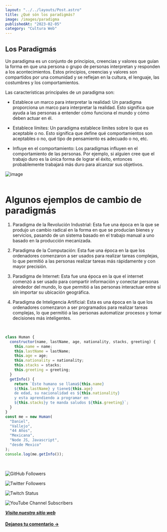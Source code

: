 ```yaml
---
layout: "../../layouts/Post.astro"
title: ¿Qué són los paradigmás?
image: /images/paradigma
publishedAt: "2023-02-05"
category: "Cultura Web"
---
```


## Los Paradigmás

Un paradigma es un conjunto de principios, creencias y valores que guían la forma en que una persona o grupo de personas interpretan y responden a los acontecimientos. Estos principios, creencias y valores son compartidos por una comunidad y se reflejan en la cultura, el lenguaje, las costumbres y los comportamientos.

Las características principales de un paradigma son:

- Establece un marco para interpretar la realidad: Un paradigma proporciona un marco para interpretar la realidad. Esto significa que ayuda a las personas a entender cómo funciona el mundo y cómo deben actuar en él.

- Establece límites: Un paradigma establece límites sobre lo que es aceptable o no. Esto significa que define qué comportamientos son aceptables o no, qué tipo de pensamiento es adecuado o no, etc.

- Influye en el comportamiento: Los paradigmas influyen en el comportamiento de las personas. Por ejemplo, si alguien cree que el trabajo duro es la única forma de lograr el éxito, entonces probablemente trabajará más duro para alcanzar sus objetivos.

![image](https://c4.wallpaperflare.com/wallpaper/204/67/597/technics-design-technology-wallpaper-preview.jpg)
<br>
<br>

# Algunos ejemplos de cambio de paradigmás

1. Paradigma de la Revolución Industrial: Esta fue una época en la que se produjo un cambio radical en la forma en que se producían bienes y servicios, pasando de un sistema basado en el trabajo manual a uno basado en la producción mecanizada.

2. Paradigma de la Computación: Esta fue una época en la que los ordenadores comenzaron a ser usados para realizar tareas complejas, lo que permitió a las personas realizar tareas más rápidamente y con mayor precisión.

3. Paradigma de Internet: Esta fue una época en la que el internet comenzó a ser usado para compartir información y conectar personas alrededor del mundo, lo que permitió a las personas interactuar entre sí sin importar su ubicación geográfica.

4. Paradigma de Inteligencia Artificial: Esta es una época en la que los ordenadores comenzaron a ser programados para realizar tareas complejas, lo que permitió a las personas automatizar procesos y tomar decisiones más inteligentes.

<br/>

```js
class Human {
  constructor(name, lastName, age, nationality, stacks, greeting) {
    this.name = name;
    this.lastName = lastName;
    this.age = age;
    this.nationality = nationality;
    this.stacks = stacks;
    this.greeting = greeting;
  }
  getInfo() {
    return `Este humano se llama${this.name}
    ${this.lastName} y tiene${this.age}
    de edad, su nacionalidad es ${this.nationality}
    y esta aprendiendo a programar en 
    ${this.stacks}y te manda saludos ${this.greeting}`;
  }
}
const me = new Human(
  "Daniel",
  "Vallejo",
  "44 Años",
  "Mexicana",
  "Node JS, Javascript",
  "desde Mexico"
);
console.log(me.getInfo());
```

<br/>

![GitHub Followers](https://img.shields.io/github/followers/DanyVeneno?style=social)

![Twitter Followers](https://img.shields.io/twitter/follow/venenodigital?style=social)

![Twitch Status](https://img.shields.io/twitch/status/yehiibhii?style=social)

![YouTube Channel Subscribers](https://img.shields.io/youtube/channel/subscribers/UC8UhdMAKJX56O2PY8kzBIlw?style=social)

[**_Visita nuestro sitio web_**](https://juanitovenenoestudio.netlify.app/)

<a
    href="https://wa.me/5610731990?text=Hola%20me%20interesan%20tus%20servicios%20de%20desarrollo%20web"
    id="llamada"
    target="_blank"
      ><h4>Dejanos tu comentario →</h4></a>
